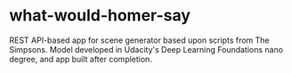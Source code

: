 # what-would-homer-say
REST API-based app for scene generator based upon scripts from The Simpsons. Model developed in Udacity's Deep Learning Foundations nano degree, and app built after completion.
